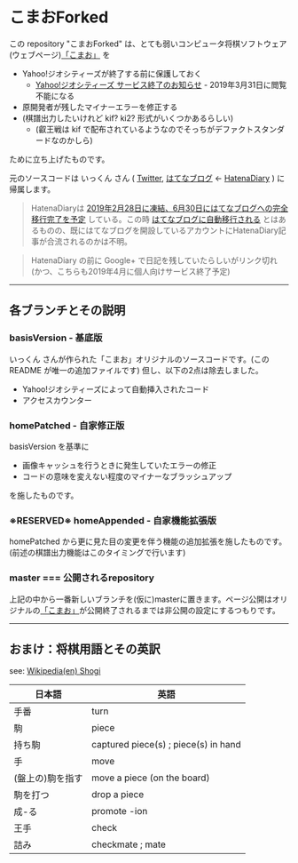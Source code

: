 [komao]:http://www.geocities.jp/komao81/

# こまおForked

この repository "こまおForked" は、とても弱いコンピュータ将棋ソフトウェア(ウェブページ)[「こまお」][komao] を

* Yahoo!ジオシティーズが終了する前に保護しておく
  * [Yahoo!ジオシティーズ サービス終了のお知らせ](https://info-geocities.yahoo.co.jp/close/index.html) - 2019年3月31日に閲覧不能になる
* 原開発者が残したマイナーエラーを修正する
* (棋譜出力したいけれど kif? ki2? 形式がいくつかあるらしい)
  * (叡王戦は kif で配布されているようなのでそっちがデファクトスタンダードなのかしら)

ために立ち上げたものです。

元のソースコードは いっくん さん ( [Twitter](https://twitter.com/ikkn), [はてなブログ](http://tihara.hateblo.jp/) ← [HatenaDiary](http://d.hatena.ne.jp/tihara/) ) に帰属します。
> HatenaDiaryは [2019年2月28日に凍結、6月30日にはてなブログへの完全移行完了を予定](http://d.hatena.ne.jp/hatenadiary/20181113/1542071987) している。この時 [はてなブログに自動移行される](http://d.hatena.ne.jp/hatenadiary/20181004/1538636539) とはあるものの、既にはてなブログを開設しているアカウントにHatenaDiary記事が合流されるのかは不明。

> HatenaDiary の前に Google+ で日記を残していたらしいがリンク切れ (かつ、こちらも2019年4月に個人向けサービス終了予定)

----

## 各ブランチとその説明

### basisVersion - 基底版

いっくん さんが作られた「こまお」オリジナルのソースコードです。(この README が唯一の追加ファイルです)
但し、以下の2点は除去しました。

* Yahoo!ジオシティーズによって自動挿入されたコード
* アクセスカウンター

### homePatched - 自家修正版

basisVersion を基準に

* 画像キャッシュを行うときに発生していたエラーの修正
* コードの意味を変えない程度のマイナーなブラッシュアップ

を施したものです。

### ※RESERVED※ homeAppended - 自家機能拡張版

homePatched から更に見た目の変更を伴う機能の追加拡張を施したものです。
(前述の棋譜出力機能はこのタイミングで行います)

### master === 公開されるrepository

上記の中から一番新しいブランチを(仮に)masterに置きます。ページ公開はオリジナルの[「こまお」][komao]が公開終了されるまでは非公開の設定にするつもりです。

----

## おまけ：将棋用語とその英訳

see: [Wikipedia(en) Shogi](https://en.wikipedia.org/wiki/Shogi)

|日本語|英語|
----|----
|手番|turn|
|駒|piece|
|持ち駒|captured piece(s) ; piece(s) in hand|
|手|move|
|(盤上の)駒を指す|move a piece (on the board)|
|駒を打つ|drop a piece|
|成-る|promote -ion|
|王手|check|
|詰み|checkmate ; mate|
